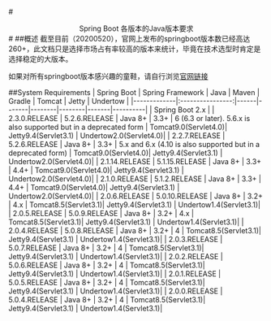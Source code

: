 #<center>Spring Boot 各版本的Java版本要求</center>#
##概述
截至目前（20200520），官网上发布的springboot版本数已经高达260+，此文档只是选择市场占有率较高的版本来统计，毕竟在技术选型时肯定是选择稳定的大版本。

如果对所有springboot版本感兴趣的童鞋，请自行浏览[官网链接](https://docs.spring.io/spring-boot/docs/)

##System Requirements
| Spring Boot | Spring Framework | Java | Maven | Gradle | Tomcat | Jetty | Undertow |
|-------------|:----------------:|------|-------|--------|--------|-------|----------|
| Spring Boot 2.x |
| 2.3.0.RELEASE | 5.2.6.RELEASE | Java 8+ | 3.3+ | 6 (6.3 or later). 5.6.x is also supported but in a deprecated form | Tomcat9.0(Servlet4.0)| Jetty9.4(Servlet3.1) | Undertow2.0(Servlet4.0)|
| 2.2.7.RELEASE | 5.2.6.RELEASE | Java 8+ | 3.3+ | 5.x and 6.x (4.10 is also supported but in a deprecated form) | Tomcat9.0(Servlet4.0)| Jetty9.4(Servlet3.1) | Undertow2.0(Servlet4.0)|
| 2.1.14.RELEASE | 5.1.15.RELEASE | Java 8+ | 3.3+ | 4.4+ | Tomcat9.0(Servlet4.0)| Jetty9.4(Servlet3.1) | Undertow2.0(Servlet4.0)|
| 2.1.0.RELEASE | 5.1.2.RELEASE | Java 8+ | 3.3+ | 4.4+ | Tomcat9.0(Servlet4.0)| Jetty9.4(Servlet3.1) | Undertow2.0(Servlet4.0)|
| 2.0.6.RELEASE | 5.0.10.RELEASE | Java 8+ | 3.2+ | 4.x | Tomcat8.5(Servlet3.1)| Jetty9.4(Servlet3.1) | Undertow1.4(Servlet3.1)|
| 2.0.5.RELEASE | 5.0.9.RELEASE | Java 8+ | 3.2+ | 4.x | Tomcat8.5(Servlet3.1)| Jetty9.4(Servlet3.1) | Undertow1.4(Servlet3.1)|
| 2.0.4.RELEASE | 5.0.8.RELEASE | Java 8+ | 3.2+ | 4 | Tomcat8.5(Servlet3.1)| Jetty9.4(Servlet3.1) | Undertow1.4(Servlet3.1)|
| 2.0.3.RELEASE | 5.0.7.RELEASE | Java 8+ | 3.2+ | 4 | Tomcat8.5(Servlet3.1)| Jetty9.4(Servlet3.1) | Undertow1.4(Servlet3.1)|
| 2.0.2.RELEASE | 5.0.6.RELEASE | Java 8+ | 3.2+ | 4 | Tomcat8.5(Servlet3.1)| Jetty9.4(Servlet3.1) | Undertow1.4(Servlet3.1)|
| 2.0.1.RELEASE | 5.0.5.RELEASE | Java 8+ | 3.2+ | 4 | Tomcat8.5(Servlet3.1)| Jetty9.4(Servlet3.1) | Undertow1.4(Servlet3.1)|
| 2.0.0.RELEASE | 5.0.4.RELEASE | Java 8+ | 3.2+ | 4 | Tomcat8.5(Servlet3.1)| Jetty9.4(Servlet3.1) | Undertow1.4(Servlet3.1)|
